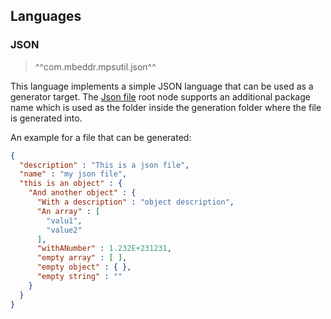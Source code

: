 ## Languages

### JSON

> ^^com.mbeddr.mpsutil.json^^

This language implements a simple JSON language that can be used as a generator target. The [Json file](http://127.0.0.1:63320/node?ref=r%3Abe665d13-1e1d-44cd-9817-8bd4d610f422%28com.mbeddr.mpsutil.json.structure%29%2F4342692121161094115) root node
supports an additional package name which is used as the folder inside the generation folder where the file is generated
into.

An example for a file that can be generated:

```json
{ 
  "description" : "This is a json file", 
  "name" : "my json file", 
  "this is an object" : { 
    "And another object" : { 
      "With a description" : "object description", 
      "An array" : [ 
        "valu1", 
        "value2" 
      ], 
      "withANumber" : 1.232E+231231, 
      "empty array" : [ ], 
      "empty object" : { }, 
      "empty string" : "" 
    } 
  } 
}
```
